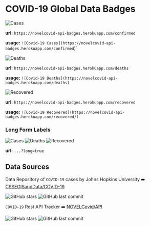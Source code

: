 # COVID-19 Global Data Badges

![Cases](https://novelcovid-api-badges.herokuapp.com/confirmed)

**url:** `https://novelcovid-api-badges.herokuapp.com/confirmed`

**usage:** `![Covid-19 Cases](https://novelcovid-api-badges.herokuapp.com/confirmed`)`


![Deaths](https://novelcovid-api-badges.herokuapp.com/deaths)

**url:** `https://novelcovid-api-badges.herokuapp.com/deaths`

**usage:** `![Covid-19 Deaths](https://novelcovid-api-badges.herokuapp.com/deaths)`


![Recovered](https://novelcovid-api-badges.herokuapp.com/recovered)

**url:** `https://novelcovid-api-badges.herokuapp.com/recovered`

**usage:** `![Covid-19 Recovered](https://novelcovid-api-badges.herokuapp.com/recovered/)`

### Long Form Labels
![Cases](https://novelcovid-api-badges.herokuapp.com/confirmed?long=true)
![Deaths](https://novelcovid-api-badges.herokuapp.com/deaths?long=true)
![Recovered](https://novelcovid-api-badges.herokuapp.com/recovered?long=true)

**url:** `...?long=true`




## Data Sources

Data Repository of `COVID-19` cases by Johns Hopkins University :arrow_right: [CSSEGISandData/COVID-19](https://github.com/CSSEGISandData/COVID-19)

![GitHub stars](https://img.shields.io/github/stars/CSSEGISandData/COVID-19)
![GitHub last commit](https://img.shields.io/github/last-commit/CSSEGISandData/COVID-19)

`COVID-19` Rest API Tracker :arrow_right: [NOVELCovid/API](https://github.com/ExpDev07/coronavirus-tracker-api)

![GitHub stars](https://img.shields.io/github/stars/NovelCOVID/API)
![GitHub last commit](https://img.shields.io/github/last-commit/ExpDev07/coronavirus-tracker-api)
